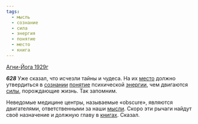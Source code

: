 ```yaml
---
tags:
  - мысль
  - сознание
  - сила
  - энергия
  - понятие
  - место
  - книга
---
```


[Агни-Йога 1929г](https://127.0.0.1:4002/agni/1929)

___628___
Уже сказал, что исчезли тайны и чудеса. На их [место](../../../tags/#место) должно утвердиться в [сознании](../../../tags/#сознание) [понятие](../../../tags/#понятие) психической [энергии](../../../tags/#энергия), чем двигаются [силы](../../../tags/#сила), порождающие жизнь. Так запомним.   

Неведомые медицине центры, называемые «obscure», являются двигателями, ответственными за наши [мысли](../../../tags/#мысль). Скоро эти рычаги найдут своё назначение и должную главу в [книгах](../../../tags/#книга). Сказал.